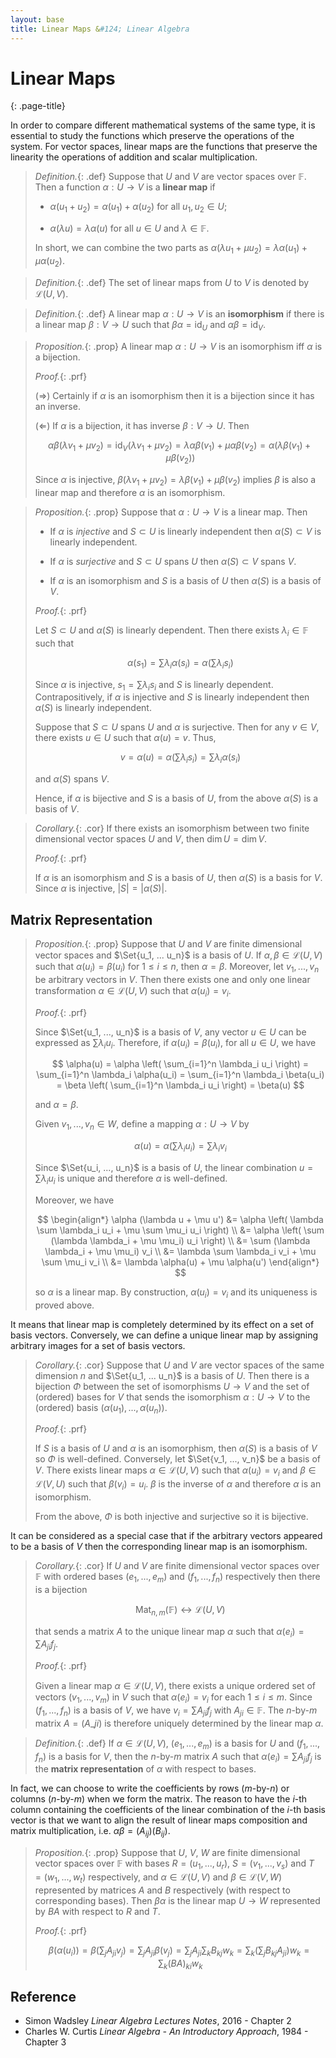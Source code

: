 ```yaml
---
layout: base
title: Linear Maps &#124; Linear Algebra
---
```


# Linear Maps
{: .page-title}

In order to compare different mathematical systems of the same type, it is essential to study the functions which preserve the operations of the system.
For vector spaces, linear maps are the functions that preserve the linearity the operations of addition and scalar multiplication.

> *Definition.*{: .def}
> Suppose that $U$ and $V$ are vector spaces over $\mathbb{F}$.
> Then a function $\alpha: U \to V$ is a **linear map** if
>
> + $\alpha(u_1 + u_2) = \alpha(u_1) + \alpha(u_2)$ for all $u_1, u_2 \in U$;
>
> + $\alpha(\lambda u) = \lambda \alpha(u)$ for all $u \in U$ and $\lambda \in \mathbb{F}$.
>
> In short, we can combine the two parts as $\alpha(\lambda u_1 + \mu u_2) = \lambda \alpha(u_1) + \mu \alpha(u_2)$.

> *Definition.*{: .def}
> The set of linear maps from $U$ to $V$ is denoted by $\mathcal{L}(U, V)$.

> *Definition.*{: .def}
> A linear map $\alpha: U \to V$ is an **isomorphism** if there is a linear map $\beta: V \to U$ such that $\beta \alpha = \mathrm{id}_U$ and $\alpha \beta = \mathrm{id}_V$.

> *Proposition.*{: .prop}
> A linear map $\alpha: U \to V$ is an isomorphism iff $\alpha$ is a bijection.
>
> *Proof.*{: .prf}
>
> ($\Rightarrow$) Certainly if $\alpha$ is an isomorphism then it is a bijection since it has an inverse.
>
> ($\Leftarrow$) If $\alpha$ is a bijection, it has inverse $\beta: V \to U$. Then
>
> $$
  \alpha \beta (\lambda v_1 + \mu v_2) = \mathrm{id}_V(\lambda v_1 + \mu v_2) = \lambda \alpha \beta(v_1) + \mu \alpha \beta(v_2) = \alpha (\lambda \beta(v_1) + \mu \beta(v_2))
  $$
>
> Since $\alpha$ is injective, $\beta (\lambda v_1 + \mu v_2) = \lambda \beta(v_1) + \mu \beta(v_2)$ implies $\beta$ is also a linear map and therefore $\alpha$ is an isomorphism.

> *Proposition.*{: .prop}
> Suppose that $\alpha: U \to V$ is a linear map. Then
>
> + If $\alpha$ is _injective_ and $S \subset U$ is linearly independent then $\alpha(S) \subset V$ is linearly independent.
>
> + If $\alpha$ is _surjective_ and $S \subset U$ spans $U$ then $\alpha(S) \subset V$ spans $V$.
>
> + If $\alpha$ is an isomorphism and $S$ is a basis of $U$ then $\alpha(S)$ is a basis of $V$.
>
> *Proof.*{: .prf}
>
> Let $S \subset U$ and $\alpha(S)$ is linearly dependent.
> Then there exists $\lambda_i \in \mathbb{F}$ such that
>
> $$
  \alpha (s_1) = \sum \lambda_i \alpha(s_i) = \alpha \left( \sum \lambda_i s_i \right)
  $$
>
> Since $\alpha$ is injective, $s_1 = \sum \lambda_i s_i$ and $S$ is linearly dependent.
> Contrapositively, if $\alpha$ is injective and $S$ is linearly independent then $\alpha(S)$ is linearly independent.
>
> Suppose that $S \subset U$ spans $U$ and $\alpha$ is surjective.
> Then for any $v \in V$, there exists $u \in U$ such that $\alpha(u) = v$. Thus,
>
> $$
  v = \alpha(u) = \alpha \left( \sum \lambda_i s_i \right) = \sum \lambda_i \alpha(s_i)
  $$
>
> and $\alpha(S)$ spans $V$.
>
> Hence, if $\alpha$ is bijective and $S$ is a basis of $U$, from the above $\alpha(S)$ is a basis of $V$.

> *Corollary.*{: .cor}
> If there exists an isomorphism between two finite dimensional vector spaces $U$ and $V$, then $\dim U = \dim V$.
>
> *Proof.*{: .prf}
>
> If $\alpha$ is an isomorphism and $S$ is a basis of $U$, then $\alpha(S)$ is a basis for $V$.
> Since $\alpha$ is injective, $\vert S \vert = \vert \alpha(S) \vert$.

## Matrix Representation

> *Proposition.*{: .prop}
> Suppose that $U$ and $V$ are finite dimensional vector spaces and $\Set{u_1, ... u_n}$ is a basis of $U$.
> If $\alpha, \beta \in \mathcal{L}(U, V)$ such that $\alpha(u_i) = \beta(u_i)$ for $1 \le i \le n$, then $\alpha = \beta$.
> Moreover, let $v_1, ..., v_n$ be arbitrary vectors in $V$.
> Then there exists one and only one linear transformation $\alpha \in \mathcal{L}(U, V)$ such that $\alpha(u_i) = v_i$.
>
> *Proof.*{: .prf}
>
> Since $\Set{u_1, ..., u_n}$ is a basis of $V$, any vector $u \in U$ can be expressed as $\sum \lambda_i u_i$.
> Therefore, if $\alpha(u_i) = \beta(u_i)$, for all $u \in U$, we have
>
> $$
  \alpha(u) = \alpha \left( \sum_{i=1}^n \lambda_i u_i \right) = \sum_{i=1}^n \lambda_i \alpha(u_i) = \sum_{i=1}^n \lambda_i \beta(u_i) = \beta \left( \sum_{i=1}^n \lambda_i u_i \right) = \beta(u)
  $$
>
> and $\alpha = \beta$.
>
> Given $v_1, ..., v_n \in W$, define a mapping $\alpha: U \to V$ by
>
> $$
  \alpha(u) = \alpha \left( \sum \lambda_i u_i \right) = \sum \lambda_i v_i
  $$
>
> Since $\Set{u_i, ..., u_n}$ is a basis of $U$, the linear combination $u = \sum \lambda_i u_i$ is unique and therefore $\alpha$ is well-defined.
>
> Moreover, we have
>
> $$
  \begin{align*}
  \alpha (\lambda u + \mu u') &= \alpha \left( \lambda \sum \lambda_i u_i + \mu \sum \mu_i u_i \right) \\
  &= \alpha \left( \sum (\lambda \lambda_i + \mu \mu_i) u_i \right) \\
  &= \sum (\lambda \lambda_i + \mu \mu_i) v_i \\
  &= \lambda \sum \lambda_i v_i + \mu \sum \mu_i v_i \\
  &= \lambda \alpha(u) + \mu \alpha(u')
  \end{align*}
  $$
>
> so $\alpha$ is a linear map. By construction, $\alpha(u_i) = v_i$ and its uniqueness is proved above.

It means that linear map is completely determined by its effect on a set of basis vectors.
Conversely, we can define a unique linear map by assigning arbitrary images for a set of basis vectors.

> *Corollary.*{: .cor}
> Suppose that $U$ and $V$ are vector spaces of the same dimension $n$ and $\Set{u_1, ... u_n}$ is a basis of $U$.
> Then there is a bijection $\Phi$ between the set of isomorphisms $U \to V$ and the set of (ordered) bases for $V$
> that sends the isomorphism $\alpha: U \to V$ to the (ordered) basis $(\alpha(u_1), ..., \alpha(u_n))$.
>
> *Proof.*{: .prf}
>
> If $S$ is a basis of $U$ and $\alpha$ is an isomorphism, then $\alpha(S)$ is a basis of $V$ so $\Phi$ is well-defined.
> Conversely, let $\Set{v_1, ..., v_n}$ be a basis of $V$.
> There exists linear maps $\alpha \in \mathcal{L}(U, V)$ such that $\alpha(u_i) = v_i$ and $\beta \in \mathcal{L}(V, U)$ such that $\beta(v_i) = u_i$.
> $\beta$ is the inverse of $\alpha$ and therefore $\alpha$ is an isomorphism.
>
> From the above, $\Phi$ is both injective and surjective so it is bijective.

It can be considered as a special case that if the arbitrary vectors appeared to be a basis of $V$ then the corresponding linear map is an isomorphism.

> *Corollary.*{: .cor}
> If $U$ and $V$ are finite dimensional vector spaces over $\mathbb{F}$ with ordered bases $(e_1, ..., e_m)$ and $(f_1, ..., f_n)$ respectively then there is a bijection
>
> $$
  \mathrm{Mat}_{n, m}(\mathbb{F}) \leftrightarrow \mathcal{L}(U, V)
  $$
>
> that sends a matrix $A$ to the unique linear map $\alpha$ such that $\alpha(e_i) = \sum A_{ji} f_j$.
>
> *Proof.*{: .prf}
>
> Given a linear map $\alpha \in \mathcal{L}(U, V)$, there exists a unique ordered set of vectors $(v_1, ..., v_m)$ in $V$ such that $\alpha(e_i) = v_i$ for each $1 \le i \le m$.
> Since $(f_1, ..., f_n)$ is a basis of $V$, we have $v_i = \sum A_{ji} f_j$ with $A_{ji} \in \mathbb{F}$.
> The $n$-by-$m$ matrix $A = (A\_{ji})$ is therefore uniquely determined by the linear map $\alpha$.

> *Definition.*{: .def}
> If $\alpha \in \mathcal{L}(U, V)$, $(e_1, ..., e_m)$ is a basis for $U$ and $(f_1, ..., f_n)$ is a basis for $V$,
> then the $n$-by-$m$ matrix $A$ such that $\alpha(e_i) = \sum A_{ji} f_j$ is the **matrix representation** of $\alpha$ with respect to bases.

In fact, we can choose to write the coefficients by rows ($m$-by-$n$) or columns ($n$-by-$m$) when we form the matrix.
The reason to have the $i$-th column containing the coefficients of the linear combination of the $i$-th basis vector is that we want to align the result of linear maps composition and matrix multiplication, i.e. $\alpha\beta = (A_{ij})(B_{ij})$.

> *Proposition.*{: .prop}
> Suppose that $U$, $V$, $W$ are finite dimensional vector spaces over $\mathbb{F}$ with bases $R = (u_1, ..., u_r)$, $S = (v_1, ..., v_s)$ and $T = (w_1, ..., w_t)$ respectively,
> and $\alpha \in \mathcal{L}(U, V)$ and $\beta \in \mathcal{L}(V, W)$ represented by matrices $A$ and $B$ respectively (with respect to corresponding bases).
> Then $\beta \alpha$ is the linear map $U \to W$ represented by $BA$ with respect to $R$ and $T$.
>
> *Proof.*{: .prf}
>
> $$
  \beta(\alpha(u_i)) = \beta \left( \sum_j A_{ji} v_j \right) = \sum_j A_{ji} \beta(v_j) = \sum_j A_{ji} \sum_k B_{kj} w_k = \sum_k \left( \sum_j B_{kj} A_{ji} \right) w_k = \sum_k (BA)_{ki} w_k
  $$

## Reference

* Simon Wadsley _Linear Algebra Lectures Notes_, 2016 - Chapter 2
* Charles W. Curtis _Linear Algebra - An Introductory Approach_, 1984 - Chapter 3
